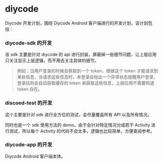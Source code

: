 # diycode
Diycode 开发计划，围绕 Diycode Android 客户端进行的开发计划，该计划包括：

### diycode-sdk 的开发

该 sdk 主要是针对 diycode 的 api 进行封装，屏蔽掉一些细节问题，让上层应用只关注显示上层逻辑，而不用去关注具体的细节。

> 例如：当用户登录的时候会获取到一个 token，根据这个 token 才能请求到某些信息，当请求这些信息时，未登录会抛出一个异常状态提醒用户登录，登录后则会自动获取缓存的 token 来获取这些信息，上层应用不需要知道 token 存在。

### discoed-test 的开发

这个主要是针对 sdk 进行全方位的测试，会尽量覆盖所有 API 以及所有情况。

同时也是一个 sdk 使用方法的 demo，由于会针对特定情况分成若干 Activity 进行测试，所以每个 Activity 的代码不会太多，逻辑也比较简单，方便查阅参考。

### diycode-app 的开发

Diycode Android 客户端本体。



